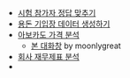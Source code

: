 - [시험 참가자 정답 맞추기](https://chat.openai.com/share/af979c94-5e34-4d0a-b4a2-d3ae97d44d26)
- [용돈 기입장 데이터 생성하기](https://chat.openai.com/share/c8eaff15-5ec3-431d-95e9-d1e0dd0407fc)
- [아보카도 가격 분석](https://chat.openai.com/share/88e59d4c-981e-476e-a424-e835df6b537e)
	- [본 대화창](https://chat.openai.com/c/3450fb09-5d3a-4bab-ad61-8aa310d931b0) by moonlygreat
- [회사 재무제표 분석](https://chat.openai.com/share/ba2ce170-c640-49a2-884d-fa3c3669ca20)
- 
